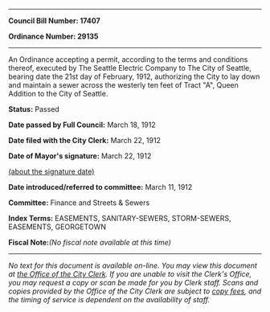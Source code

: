 

********

**Council Bill Number: 17407**
   
**Ordinance Number: 29135**
********

 An Ordinance accepting a permit, according to the terms and conditions thereof, executed by The Seattle Electric Company to The City of Seattle, bearing date the 21st day of February, 1912, authorizing the City to lay down and maintain a sewer across the westerly ten feet of Tract "A", Queen Addition to the City of Seattle.

**Status:** Passed
   
**Date passed by Full Council:** March 18, 1912
   
**Date filed with the City Clerk:** March 22, 1912
   
**Date of Mayor's signature:** March 22, 1912
   
[(about the signature date)](/~public/approvaldate.htm)
   
   
   
**Date introduced/referred to committee:** March 11, 1912
   
**Committee:** Finance and Streets & Sewers
   
   
**Index Terms:** EASEMENTS, SANITARY-SEWERS, STORM-SEWERS, EASEMENTS, GEORGETOWN

**Fiscal Note:**_(No fiscal note available at this time)_
********

_No text for this document is available on-line. You may view this document at [the Office of the City Clerk](http://www.seattle.gov/leg/clerk/contactUs.htm). If you are unable to visit the Clerk's Office, you may request a copy or scan be made for you by Clerk staff. Scans and copies provided by the Office of the City Clerk are subject to [copy fees](http://clerk.seattle.gov/~public/clerkfees.htm), and the timing of service is dependent on the availability of staff._

